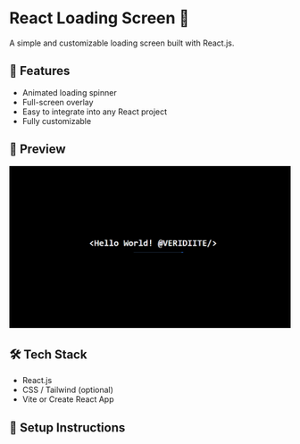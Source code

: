 # React Loading Screen 🔄

A simple and customizable loading screen built with React.js.

## 🚀 Features

- Animated loading spinner
- Full-screen overlay
- Easy to integrate into any React project
- Fully customizable

## 📸 Preview

![Loading Screen Preview](Demo.png)

## 🛠️ Tech Stack

- React.js
- CSS / Tailwind (optional)
- Vite or Create React App

## 🔧 Setup Instructions
